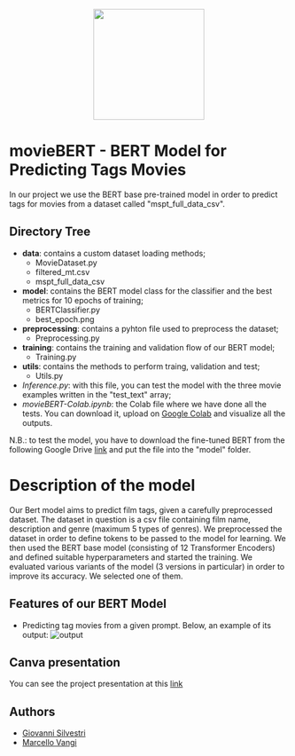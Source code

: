 <p align="center">
    <img src="https://i.ibb.co/vPrn2ff/OIG-Ph6w-Q7-WBAp-LZa8-UZJpr-W.jpg" width="200px" heigth="200px"/>
</p>


# movieBERT - BERT Model for Predicting Tags Movies

In our project we use the BERT base pre-trained model in order to predict tags for movies from a dataset called "mspt_full_data_csv".

## Directory Tree
- **data**: contains a custom dataset loading methods;
    - MovieDataset.py
    - filtered_mt.csv
    - mspt_full_data_csv
- **model**: contains the BERT model class for the classifier and the best metrics for 10 epochs of training;
    - BERTClassifier.py
    - best_epoch.png
- **preprocessing**: contains a pyhton file used to preprocess the dataset;
    - Preprocessing.py
- **training**: contains the training and validation flow of our BERT model;
    - Training.py
- **utils**: contains the methods to perform traing, validation and test; 
    - Utils.py
- _Inference.py_: with this file, you can test the model with the three movie examples written in the "test_text" array;
- _movieBERT-Colab.ipynb_: the Colab file where we have done all the tests. You can download it, upload on [Google Colab](https://colab.research.google.com) and visualize all the outputs.

N.B.: to test the model, you have to download the fine-tuned BERT from the following Google Drive [link](https://drive.google.com/drive/folders/1NWkrn6-gT-TSUJs-hJcvneqx2Ql7GvIz?usp=sharing) and put the file into the "model" folder.

# Description of the model
Our Bert model aims to predict film tags, given a carefully preprocessed dataset.
The dataset in question is a csv file containing film name, description and genre (maximum 5 types of genres). 
We preprocessed the dataset in order to define tokens to be passed to the model for learning.
We then used the BERT base model (consisting of 12 Transformer Encoders) and defined suitable hyperparameters and started the training.
We evaluated various variants of the model (3 versions in particular) in order to improve its accuracy. We selected one of them.


## Features of our BERT Model 

- Predicting tag movies from a given prompt.
Below, an example of its output:
![output](https://i.ibb.co/W6dW8vC/Screenshot-2024-01-10-alle-15-43-40.png)

## Canva presentation

You can see the project presentation at this [link](https://www.canva.com/design/DAF52mLNHP4/m6oRdloxEGFHSME1BU-7gQ/edit?utm_content=DAF52mLNHP4&utm_campaign=designshare&utm_medium=link2&utm_source=sharebutton)

## Authors

- [Giovanni Silvestri](https://www.github.com/vannisil)
- [Marcello Vangi](https://www.github.com/uzingr)
